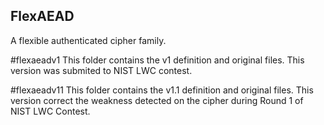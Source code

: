 ## FlexAEAD
A flexible authenticated cipher family.

#flexaeadv1
This folder contains the v1 definition and original files. This version was submited to NIST LWC contest. 

#flexaeadv11
This folder contains the v1.1 definition and original files. This version correct the weakness detected on the cipher during Round 1 of NIST LWC Contest.

